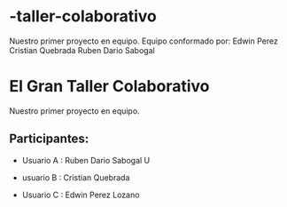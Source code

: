 # -taller-colaborativo
 Nuestro primer proyecto en equipo.
 Equipo conformado por:
 Edwin Perez
 Cristian Quebrada
 Ruben Dario Sabogal

 # El Gran Taller Colaborativo
Nuestro primer proyecto en equipo.
## Participantes:
- Usuario A : Ruben Dario Sabogal U

- usuario B : Cristian Quebrada

- Usuario C : Edwin Perez Lozano
